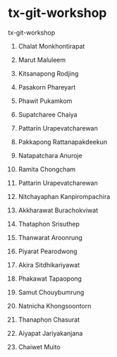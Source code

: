 # tx-git-workshop

tx-git-workshop

1. Chalat Monkhontirapat

2. Marut Maluleem

3. Kitsanapong Rodjing

4. Pasakorn Phareyart

5. Phawit Pukamkom

6. Supatcharee Chaiya

7. Pattarin Urapevatcharewan

8. Pakkapong Rattanapakdeekun

9. Natapatchara Anuroje

10. Ramita Chongcham

11. Pattarin Urapevatcharewan

12. Nitchayaphan Kanpirompachira

13. Akkharawat Burachokviwat

14. Thataphon Srisuthep

15. Thanwarat Aroonrung

16. Piyarat Pearodwong

17. Akira Sitdhikariyawat

18. Phakawat Tapaopong

19. Samut Chouybumrung

20. Natnicha Khongsoontorn

21. Thanaphon Chasurat

22. Aiyapat Jariyakanjana

23. Chaiwet Muito
